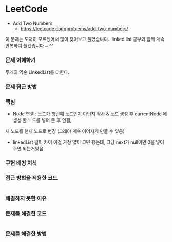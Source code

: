 
# LeetCode
- Add Two Numbers 
  -  <https://leetcode.com/problems/add-two-numbers/> 

이 문제는 도저히 모르겠어서 많이 찾아보고 풀었습니다.. 
linked list 공부와 함께 계속 반복하여 풀겠습니다 ~ ^^

### 문제 이해하기
두개의 역순 LinkedList를 더한다. 

### 문제 접근 방법

### 핵심

- Node 연결 : 노드가 첫번째 노드인지 아닌지 검사 & 노드 생성 후 currentNode 에 생성 한 노드를 넣어 준 후 연결, 

새 노드를 현재 노드로 변경 (그래야 계속 이어지게 만들 수 있음)

- linkedList 길이 차이 
이걸 가장 많이 고민 했는데, 그냥 next가 null이면 0을 넣어주면 되는거였음 

### 구현 배경 지식



### 접근 방법을 적용한 코드
```
```
### 해결하지 못한 이유

### 문제를 해결한 코드
```javascript

```

### 문제를 해결한 방법
